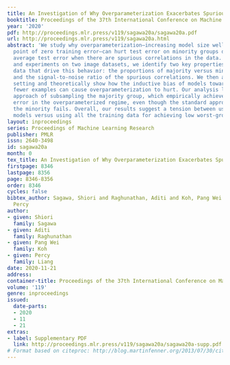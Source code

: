 ```yaml
---
title: An Investigation of Why Overparameterization Exacerbates Spurious Correlations
booktitle: Proceedings of the 37th International Conference on Machine Learning
year: '2020'
pdf: http://proceedings.mlr.press/v119/sagawa20a/sagawa20a.pdf
url: http://proceedings.mlr.press/v119/sagawa20a.html
abstract: 'We study why overparameterization—increasing model size well beyond the
  point of zero training error—can hurt test error on minority groups despite improving
  average test error when there are spurious correlations in the data. Through simulations
  and experiments on two image datasets, we identify two key properties of the training
  data that drive this behavior: the proportions of majority versus minority groups,
  and the signal-to-noise ratio of the spurious correlations. We then analyze a linear
  setting and theoretically show how the inductive bias of models towards “memorizing”
  fewer examples can cause overparameterization to hurt. Our analysis leads to a counterintuitive
  approach of subsampling the majority group, which empirically achieves low minority
  error in the overparameterized regime, even though the standard approach of upweighting
  the minority fails. Overall, our results suggest a tension between using overparameterized
  models versus using all the training data for achieving low worst-group error.'
layout: inproceedings
series: Proceedings of Machine Learning Research
publisher: PMLR
issn: 2640-3498
id: sagawa20a
month: 0
tex_title: An Investigation of Why Overparameterization Exacerbates Spurious Correlations
firstpage: 8346
lastpage: 8356
page: 8346-8356
order: 8346
cycles: false
bibtex_author: Sagawa, Shiori and Raghunathan, Aditi and Koh, Pang Wei and Liang,
  Percy
author:
- given: Shiori
  family: Sagawa
- given: Aditi
  family: Raghunathan
- given: Pang Wei
  family: Koh
- given: Percy
  family: Liang
date: 2020-11-21
address: 
container-title: Proceedings of the 37th International Conference on Machine Learning
volume: '119'
genre: inproceedings
issued:
  date-parts:
  - 2020
  - 11
  - 21
extras:
- label: Supplementary PDF
  link: http://proceedings.mlr.press/v119/sagawa20a/sagawa20a-supp.pdf
# Format based on citeproc: http://blog.martinfenner.org/2013/07/30/citeproc-yaml-for-bibliographies/
---
```

